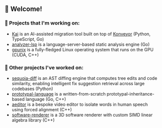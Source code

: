 ## 👋 Welcome!

### 🔭 Projects that I'm working on:
- [Kai](https://www.github.com/konveyor/kai) is an AI-assisted migration tool built on top of [Konveyor](https://www.github.com/konveyor/) (Python, TypeScript, Go)
- [analyzer-lsp](https://github.com/konveyor/analyzer-lsp) is a language-server-based static analysis engine (Go)
- [gpunix](https://github.com/JonahSussman/gpunix) is a fully-fledged Linux operating system that runs on the GPU (CUDA, C++)

### 💼 Other projects I've worked on:
- [sequoia-diff](https://github.com/jonahsussman/sequoia-diff) is an AST diffing engine that computes tree edits and code similarity, enabling intelligent fix suggestion retrieval across large codebases (Python)
- [prototypal-language](https://github.com/JonahSussman/prototypal-language) is a written-from-scratch prototypal-inheritance-based language (Go, C++)
- [aeditor](https://github.com/JonahSussman/aeditor) is a bespoke video editor to isolate words in human speech using forced alignment (C++)
- [software-renderer](https://github.com/JonahSussman/software-renderer) is a 3D software renderer with custom SIMD linear algebra library (C++)

<!--
**JonahSussman/JonahSussman** is a ✨ _special_ ✨ repository because its `README.md` (this file) appears on your GitHub profile.

Here are some ideas to get you started:

- 🔭 I’m currently working on ...
- 🌱 I’m currently learning ...
- 👯 I’m looking to collaborate on ...
- 🤔 I’m looking for help with ...
- 💬 Ask me about ...
- 📫 How to reach me: 
- ⚡ Fun fact: ...
-->
